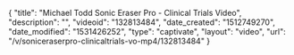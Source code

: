 {
    "title": "Michael Todd Sonic Eraser Pro - Clinical Trials Video",
    "description": "",
    "videoid": "132813484",
    "date_created": "1512749270",
    "date_modified": "1531426252",
    "type": "captivate",
    "layout": "video",
    "url": "\/v\/soniceraserpro-clinicaltrials-vo-mp4\/132813484"
}